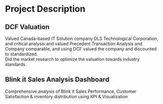 # Project Description 
## DCF Valuation
Valued Canada-based IT Solution company DLS Technological Corporation, and critical analysis and 
valued Precedent Transaction Analysis and Company comparable, and using DCF valued the company and discounted to standardized.  
Did the market research to optimize the valuation towards industry standards

## Blink it Sales Analysis Dashboard
Comprehensive analysis of Blink it Sales Performance, Customer Satisfaction & inventory distribution using KPI & Visualization 
